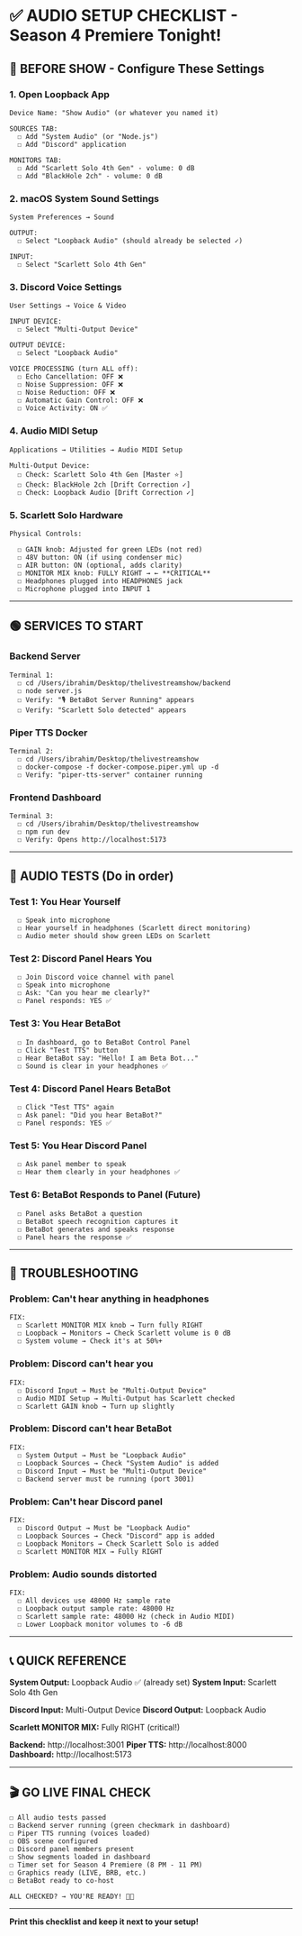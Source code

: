 # ✅ AUDIO SETUP CHECKLIST - Season 4 Premiere Tonight!

## 🔴 BEFORE SHOW - Configure These Settings

### 1. Open Loopback App
```
Device Name: "Show Audio" (or whatever you named it)

SOURCES TAB:
  ☐ Add "System Audio" (or "Node.js") 
  ☐ Add "Discord" application

MONITORS TAB:
  ☐ Add "Scarlett Solo 4th Gen" - volume: 0 dB
  ☐ Add "BlackHole 2ch" - volume: 0 dB
```

### 2. macOS System Sound Settings
```
System Preferences → Sound

OUTPUT:
  ☐ Select "Loopback Audio" (should already be selected ✓)
  
INPUT:
  ☐ Select "Scarlett Solo 4th Gen"
```

### 3. Discord Voice Settings
```
User Settings → Voice & Video

INPUT DEVICE:
  ☐ Select "Multi-Output Device"
  
OUTPUT DEVICE:
  ☐ Select "Loopback Audio"
  
VOICE PROCESSING (turn ALL off):
  ☐ Echo Cancellation: OFF ❌
  ☐ Noise Suppression: OFF ❌
  ☐ Noise Reduction: OFF ❌
  ☐ Automatic Gain Control: OFF ❌
  ☐ Voice Activity: ON ✅
```

### 4. Audio MIDI Setup
```
Applications → Utilities → Audio MIDI Setup

Multi-Output Device:
  ☐ Check: Scarlett Solo 4th Gen [Master ⭐]
  ☐ Check: BlackHole 2ch [Drift Correction ✓]
  ☐ Check: Loopback Audio [Drift Correction ✓]
```

### 5. Scarlett Solo Hardware
```
Physical Controls:

  ☐ GAIN knob: Adjusted for green LEDs (not red)
  ☐ 48V button: ON (if using condenser mic)
  ☐ AIR button: ON (optional, adds clarity)
  ☐ MONITOR MIX knob: FULLY RIGHT → ← **CRITICAL**
  ☐ Headphones plugged into HEADPHONES jack
  ☐ Microphone plugged into INPUT 1
```

---

## 🟢 SERVICES TO START

### Backend Server
```
Terminal 1:
  ☐ cd /Users/ibrahim/Desktop/thelivestreamshow/backend
  ☐ node server.js
  ☐ Verify: "🎙️ BetaBot Server Running" appears
  ☐ Verify: "Scarlett Solo detected" appears
```

### Piper TTS Docker
```
Terminal 2:
  ☐ cd /Users/ibrahim/Desktop/thelivestreamshow
  ☐ docker-compose -f docker-compose.piper.yml up -d
  ☐ Verify: "piper-tts-server" container running
```

### Frontend Dashboard
```
Terminal 3:
  ☐ cd /Users/ibrahim/Desktop/thelivestreamshow
  ☐ npm run dev
  ☐ Verify: Opens http://localhost:5173
```

---

## 🧪 AUDIO TESTS (Do in order)

### Test 1: You Hear Yourself
```
  ☐ Speak into microphone
  ☐ Hear yourself in headphones (Scarlett direct monitoring)
  ☐ Audio meter should show green LEDs on Scarlett
```

### Test 2: Discord Panel Hears You
```
  ☐ Join Discord voice channel with panel
  ☐ Speak into microphone
  ☐ Ask: "Can you hear me clearly?"
  ☐ Panel responds: YES ✅
```

### Test 3: You Hear BetaBot
```
  ☐ In dashboard, go to BetaBot Control Panel
  ☐ Click "Test TTS" button
  ☐ Hear BetaBot say: "Hello! I am Beta Bot..."
  ☐ Sound is clear in your headphones ✅
```

### Test 4: Discord Panel Hears BetaBot
```
  ☐ Click "Test TTS" again
  ☐ Ask panel: "Did you hear BetaBot?"
  ☐ Panel responds: YES ✅
```

### Test 5: You Hear Discord Panel
```
  ☐ Ask panel member to speak
  ☐ Hear them clearly in your headphones ✅
```

### Test 6: BetaBot Responds to Panel (Future)
```
  ☐ Panel asks BetaBot a question
  ☐ BetaBot speech recognition captures it
  ☐ BetaBot generates and speaks response
  ☐ Panel hears the response ✅
```

---

## 🚨 TROUBLESHOOTING

### Problem: Can't hear anything in headphones
```
FIX:
  ☐ Scarlett MONITOR MIX knob → Turn fully RIGHT
  ☐ Loopback → Monitors → Check Scarlett volume is 0 dB
  ☐ System volume → Check it's at 50%+
```

### Problem: Discord can't hear you
```
FIX:
  ☐ Discord Input → Must be "Multi-Output Device"
  ☐ Audio MIDI Setup → Multi-Output has Scarlett checked
  ☐ Scarlett GAIN knob → Turn up slightly
```

### Problem: Discord can't hear BetaBot
```
FIX:
  ☐ System Output → Must be "Loopback Audio"
  ☐ Loopback Sources → Check "System Audio" is added
  ☐ Discord Input → Must be "Multi-Output Device"
  ☐ Backend server must be running (port 3001)
```

### Problem: Can't hear Discord panel
```
FIX:
  ☐ Discord Output → Must be "Loopback Audio"
  ☐ Loopback Sources → Check "Discord" app is added
  ☐ Loopback Monitors → Check Scarlett Solo is added
  ☐ Scarlett MONITOR MIX → Fully RIGHT
```

### Problem: Audio sounds distorted
```
FIX:
  ☐ All devices use 48000 Hz sample rate
  ☐ Loopback output sample rate: 48000 Hz
  ☐ Scarlett sample rate: 48000 Hz (check in Audio MIDI)
  ☐ Lower Loopback monitor volumes to -6 dB
```

---

## 📞 QUICK REFERENCE

**System Output:** Loopback Audio ✅ (already set)
**System Input:** Scarlett Solo 4th Gen

**Discord Input:** Multi-Output Device
**Discord Output:** Loopback Audio

**Scarlett MONITOR MIX:** Fully RIGHT (critical!)

**Backend:** http://localhost:3001
**Piper TTS:** http://localhost:8000
**Dashboard:** http://localhost:5173

---

## 🎬 GO LIVE FINAL CHECK

```
☐ All audio tests passed
☐ Backend server running (green checkmark in dashboard)
☐ Piper TTS running (voices loaded)
☐ OBS scene configured
☐ Discord panel members present
☐ Show segments loaded in dashboard
☐ Timer set for Season 4 Premiere (8 PM - 11 PM)
☐ Graphics ready (LIVE, BRB, etc.)
☐ BetaBot ready to co-host

ALL CHECKED? → YOU'RE READY! 🚀🎉
```

---

**Print this checklist and keep it next to your setup!**
